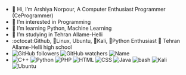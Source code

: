 - 👋 Hi, I’m Arshiya Norpour, A Computer Enthusiast Programmer (CeProgrammer)
- 👀 I’m interested in Programming
- 🌱 I’m learning Python, Machine Learning
- 🌱 I’m studying in Tehran Allame-Helli
- :octocat:Github, 🐧Linux, Ubuntu, 🐲Kali, 🐍Python Enthusiast 🏫 Tehran Allame-Helli high school
- ![GitHub followers](https://img.shields.io/github/followers/ArshiyaNorpour?style=social) ![GitHub watchers](https://img.shields.io/github/watchers/ArshiyaNorpour/Arshiyanorpour?style=social) ![Name](https://img.shields.io/badge/Name-Arshiya-green) 
- ![C++](https://img.shields.io/badge/C++-blue) ![Python](https://img.shields.io/badge/Python-yellow) ![PHP](https://img.shields.io/badge/PHP-blue) ![HTML](https://img.shields.io/badge/HTML-red) ![CSS](https://img.shields.io/badge/CSS-red) ![Java](https://img.shields.io/badge/Java-red) ![bash](https://img.shields.io/badge/bash-green) ![Kali](https://img.shields.io/badge/Kali-blue) ![Ubuntu](https://img.shields.io/badge/Ubuntu-orange)




